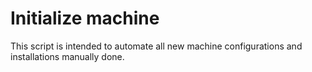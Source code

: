 # Initialize machine

This script is intended to automate all new machine configurations
and installations manually done.